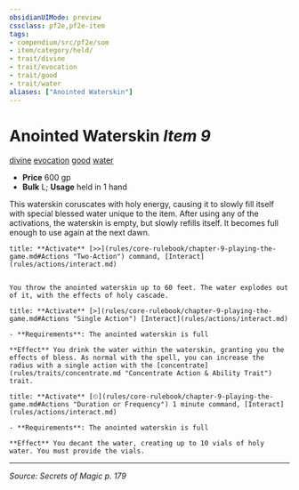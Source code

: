 ```yaml
---
obsidianUIMode: preview
cssclass: pf2e,pf2e-item
tags:
- compendium/src/pf2e/som
- item/category/held/
- trait/divine
- trait/evocation
- trait/good
- trait/water
aliases: ["Anointed Waterskin"]
---
```

# Anointed Waterskin *Item 9*  
[divine](divine.md "Divine Tradition Trait")  [evocation](evocation.md "Evocation School Trait")  [good](good.md "Good Alignment Trait")  [water](water.md "Water Energy & Element Trait")  

- **Price** 600 gp
- **Bulk** L; **Usage** held in 1 hand

This waterskin coruscates with holy energy, causing it to slowly fill itself with special blessed water unique to the item. After using any of the activations, the waterskin is empty, but slowly refills itself. It becomes full enough to use again at the next dawn.

```ad-embed-ability
title: **Activate** [>>](rules/core-rulebook/chapter-9-playing-the-game.md#Actions "Two-Action") command, [Interact](rules/actions/interact.md)


You throw the anointed waterskin up to 60 feet. The water explodes out of it, with the effects of holy cascade.
```

```ad-embed-ability
title: **Activate** [>](rules/core-rulebook/chapter-9-playing-the-game.md#Actions "Single Action") [Interact](rules/actions/interact.md)

- **Requirements**: The anointed waterskin is full

**Effect** You drink the water within the waterskin, granting you the effects of bless. As normal with the spell, you can increase the radius with a single action with the [concentrate](rules/traits/concentrate.md "Concentrate Action & Ability Trait") trait.
```

```ad-embed-ability
title: **Activate** [⏲](rules/core-rulebook/chapter-9-playing-the-game.md#Actions "Duration or Frequency") 1 minute command, [Interact](rules/actions/interact.md)

- **Requirements**: The anointed waterskin is full

**Effect** You decant the water, creating up to 10 vials of holy water. You must provide the vials.
```


---
*Source: Secrets of Magic p. 179*